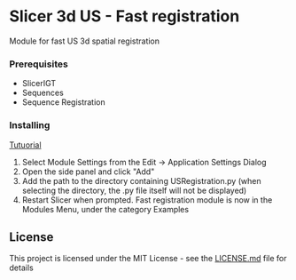 # Slicer 3d US - Fast registration
Module for fast US 3d spatial registration 

### Prerequisites

* SlicerIGT
* Sequences
* Sequence Registration

### Installing

[Tutuorial](https://www.slicer.org/w/images/0/0f/Slicer4_ProgrammingTutorial_SPujol-SPieper.pdf)
1. Select Module Settings from the Edit -> Application Settings Dialog 
2. Open the side panel and click "Add"
3. Add the path to the directory containing USRegistration.py
(when selecting the directory, the .py file itself will not be displayed) 
4. Restart Slicer when prompted. Fast registration module is now in the Modules Menu, under the category Examples 

## License

This project is licensed under the MIT License - see the [LICENSE.md](LICENSE.md) file for details

